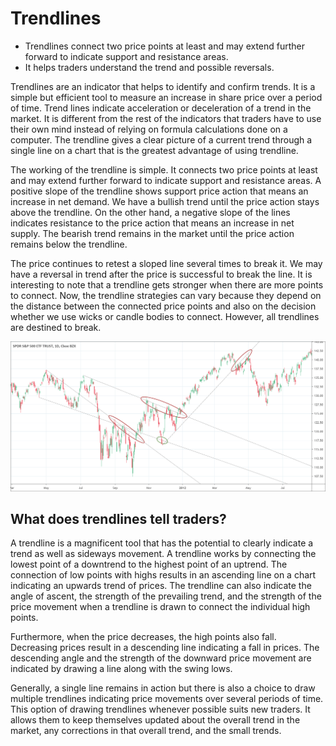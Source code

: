 # Trendlines
- Trendlines connect two price points at least and may extend further forward to indicate support and resistance areas.
- It helps traders understand the trend and possible reversals.

Trendlines are an indicator that helps to identify and confirm trends. It is a simple but efficient tool to measure an increase in share price over a period of time. Trend lines indicate acceleration or deceleration of a trend in the market. It is different from the rest of the indicators that traders have to use their own mind instead of relying on formula calculations done on a computer. The trendline gives a clear picture of a current trend through a single line on a chart that is the greatest advantage of using trendline.<br>

The working of the trendline is simple. It connects two price points at least and may extend further forward to indicate support and resistance areas. A positive slope of the trendline shows support price action that means an increase in net demand. We have a bullish trend until the price action stays above the trendline. On the other hand, a negative slope of the lines indicates resistance to the price action that means an increase in net supply. The bearish trend remains in the market until the price action remains below the trendline.<br> 

The price continues to retest a sloped line several times to break it. We may have a reversal in trend after the price is successful to break the line. It is interesting to note that a trendline gets stronger when there are more points to connect. Now, the trendline strategies can vary because they depend on the distance between the connected price points and also on the decision whether we use wicks or candle bodies to connect. However, all trendlines are destined to break. 

<center><img src="assets/trendlines.webp"></img></center>

## What does trendlines tell traders? 
A trendline is a magnificent tool that has the potential to clearly indicate a trend as well as sideways movement. A trendline works by connecting the lowest point of a downtrend to the highest point of an uptrend. The connection of low points with highs results in an ascending line on a chart indicating an upwards trend of prices. The trendline can also indicate the angle of ascent, the strength of the prevailing trend, and the strength of the price movement when a trendline is drawn to connect the individual high points.<br>

Furthermore, when the price decreases, the high points also fall. Decreasing prices result in a descending line indicating a fall in prices. The descending angle and the strength of the downward price movement are indicated by drawing a line along with the swing lows.<br> 

Generally, a single line remains in action but there is also a choice to draw multiple trendlines indicating price movements over several periods of time. This option of drawing trendlines whenever possible suits new traders. It allows them to keep themselves updated about the overall trend in the market, any corrections in that overall trend, and the small trends. 






















